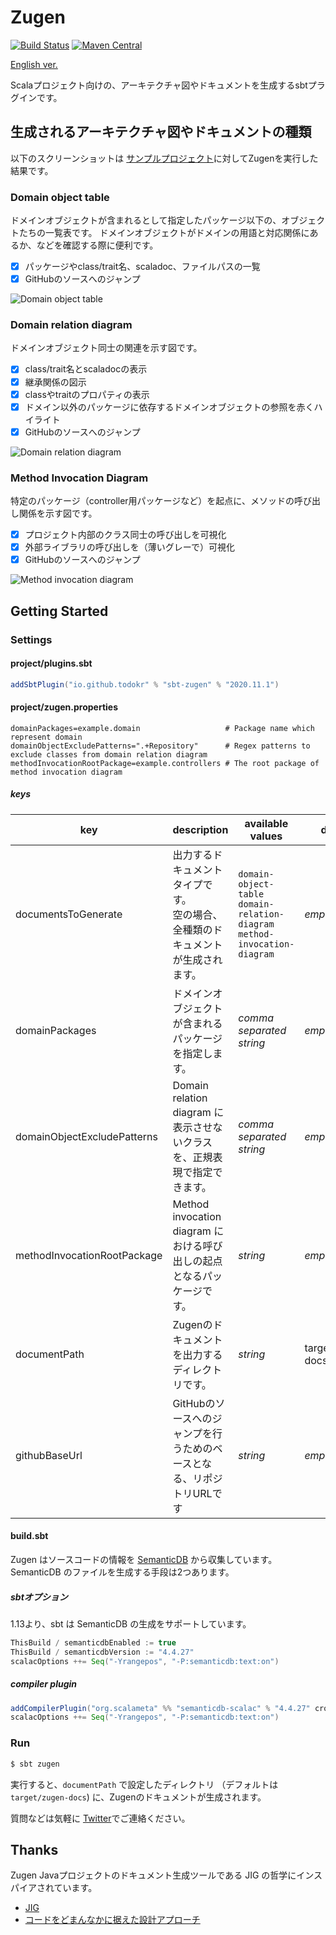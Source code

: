 # Zugen

[![Build Status](https://travis-ci.org/todokr/zugen.svg?branch=trunk)](https://travis-ci.org/todokr/zugen)
[![Maven Central](https://maven-badges.herokuapp.com/maven-central/io.github.todokr/sbt-zugen/badge.svg)](https://search.maven.org/artifact/io.github.todokr/sbt-zugen) 

[English ver.](./readme.md)

Scalaプロジェクト向けの、アーキテクチャ図やドキュメントを生成するsbtプラグインです。

## 生成されるアーキテクチャ図やドキュメントの種類

以下のスクリーンショットは [サンプルプロジェクト](https://github.com/todokr/zugen/tree/trunk/src/sbt-test/sbt-zugen/application)に対してZugenを実行した結果です。

### Domain object table

ドメインオブジェクトが含まれるとして指定したパッケージ以下の、オブジェクトたちの一覧表です。
ドメインオブジェクトがドメインの用語と対応関係にあるか、などを確認する際に便利です。

- [x] パッケージやclass/trait名、scaladoc、ファイルパスの一覧
- [x] GitHubのソースへのジャンプ

![Domain object table](https://user-images.githubusercontent.com/2328540/87659631-d4f4f080-c798-11ea-9ead-d8162a57aff4.png)

### Domain relation diagram

ドメインオブジェクト同士の関連を示す図です。

- [x] class/trait名とscaladocの表示
- [x] 継承関係の図示
- [x] classやtraitのプロパティの表示
- [x] ドメイン以外のパッケージに依存するドメインオブジェクトの参照を赤くハイライト
- [x] GitHubのソースへのジャンプ

![Domain relation diagram](https://user-images.githubusercontent.com/2328540/87659632-d4f4f080-c798-11ea-910e-40dcfac45293.png)

### Method Invocation Diagram

特定のパッケージ（controller用パッケージなど）を起点に、メソッドの呼び出し関係を示す図です。

- [x] プロジェクト内部のクラス同士の呼び出しを可視化
- [x] 外部ライブラリの呼び出しを（薄いグレーで）可視化
- [x] GitHubのソースへのジャンプ

![Method invocation diagram](https://user-images.githubusercontent.com/2328540/87659630-d3c3c380-c798-11ea-9103-0436e92d4a40.png)

## Getting Started

### Settings
#### project/plugins.sbt

```sbt
addSbtPlugin("io.github.todokr" % "sbt-zugen" % "2020.11.1")
```

#### project/zugen.properties

```properties
domainPackages=example.domain                   # Package name which represent domain
domainObjectExcludePatterns=".+Repository"      # Regex patterns to exclude classes from domain relation diagram
methodInvocationRootPackage=example.controllers # The root package of method invocation diagram
```

##### keys

| key                         | description                                                               | available values                                                                  | default           | example                                                                                      |
|-----------------------------|---------------------------------------------------------------------------|-----------------------------------------------------------------------------------|-------------------|----------------------------------------------------------------------------------------------|
| documentsToGenerate         | 出力するドキュメントタイプです。<br>空の場合、全種類のドキュメントが生成されます。         | `domain-object-table`<br>`domain-relation-diagram`<br>`method-invocation-diagram` | *empty*           | documentsToGenerate=domain-object-table,domain-relation-diagram,method-invocation-diagram    |
| domainPackages              | ドメインオブジェクトが含まれるパッケージを指定します。                                | *comma separated string*                                                          | *empty*           | domainPackages=app1.domain,app2.domain                                                       |
| domainObjectExcludePatterns | Domain relation diagram に表示させないクラスを、正規表現で指定できます。              | *comma separated string*                                                          | *empty*           | domainObjectExcludePatterns=".+Repository"                                                   |
| methodInvocationRootPackage | Method invocation diagram における呼び出しの起点となるパッケージです。               | *string*                                                                          | *empty*           | methodInvocationRootPackage=controller                                                       |
| documentPath                | Zugenのドキュメントを出力するディレクトリです。                                    | *string*                                                                          | target/zugen-docs | documentPath=docs                                                                            |
| githubBaseUrl               | GitHubのソースへのジャンプを行うためのベースとなる、リポジトリURLです                   | *string*                                                                          | *empty*           | githubBaseUrl=https://github.com/todokr/zugen/blob/trunk/src/sbt-test/sbt-zugen/application/ |

#### build.sbt

Zugen はソースコードの情報を [SemanticDB](https://scalameta.org/docs/semanticdb/guide.html) から収集しています。
SemanticDB のファイルを生成する手段は2つあります。

##### sbtオプション
1.13より、sbt は SemanticDB の生成をサポートしています。

```sbt
ThisBuild / semanticdbEnabled := true
ThisBuild / semanticdbVersion := "4.4.27"
scalacOptions ++= Seq("-Yrangepos", "-P:semanticdb:text:on")
```

##### compiler plugin

```sbt
addCompilerPlugin("org.scalameta" %% "semanticdb-scalac" % "4.4.27" cross CrossVersion.full)
scalacOptions ++= Seq("-Yrangepos", "-P:semanticdb:text:on")
```

### Run

```bash
$ sbt zugen
```

実行すると、`documentPath` で設定したディレクトリ （デフォルトは `target/zugen-docs`) に、Zugenのドキュメントが生成されます。

質問などは気軽に [Twitter](https://twitter.com/todokr)でご連絡ください。

## Thanks
Zugen Javaプロジェクトのドキュメント生成ツールである JIG の哲学にインスパイアされています。

- [JIG](https://github.com/dddjava/jig)
- [コードをどまんなかに据えた設計アプローチ](https://speakerdeck.com/irof/kodowodomannakaniju-etashe-ji-apuroti)


